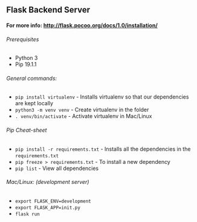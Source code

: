 ## Flask Backend Server

#### For more info: http://flask.pocoo.org/docs/1.0/installation/

###### Prerequisites
- Python 3  
- Pip 19.1.1  

###### General commands:
- `pip install virtualenv` - Installs virtualenv so that our dependencies are kept locally  
- `python3 -m venv venv` - Create virtualenv in the folder  
- `. venv/bin/activate` - Activate virtualenv in Mac/Linux  

###### Pip Cheat-sheet

- `pip install -r requirements.txt` - Installs all the dependencies in the `requirements.txt`  
- `pip freeze > requirements.txt` - To install a new dependency  
- `pip list` - View all dependencies  
 
###### Mac/Linux: (development server)  
- `export FLASK_ENV=development`  
- `export FLASK_APP=init.py`  
- `flask run`  